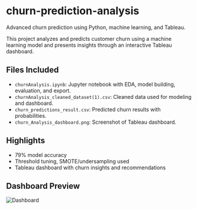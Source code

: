 # churn-prediction-analysis
Advanced churn prediction using Python, machine learning, and Tableau.

This project analyzes and predicts customer churn using a machine learning model and presents insights through an interactive Tableau dashboard.

## Files Included
- `churnAnalysis.ipynb`: Jupyter notebook with EDA, model building, evaluation, and export.
- `churnAnalysis_cleaned_dataset(1).csv`: Cleaned data used for modeling and dashboard.
- `churn_predictions_result.csv`: Predicted churn results with probabilities.
- `churn_Analysis_dashboard.png`: Screenshot of Tableau dashboard.

## Highlights
- 79% model accuracy
- Threshold tuning, SMOTE/undersampling used
- Tableau dashboard with churn insights and recommendations

## Dashboard Preview
![Dashboard](churn_Analysis_dashboard)

